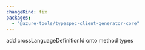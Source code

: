 ```yaml
---
changeKind: fix
packages:
  - "@azure-tools/typespec-client-generator-core"
---
```


add crossLanguageDefinitionId onto method types
